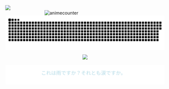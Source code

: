 <img align="left" width="380" src="https://github-readme-stats.vercel.app/api?username=ShinoKana" show_icons=true theme=monokai count_private=true />
<img align="right" width="380" src="https://count.getloli.com/get/@ShinoKana?theme=asoul" alt="animecounter" />
<img align="center" src="https://github.com/ShinoKana/ShinoKana/blob/main/github-contribution-grid-snake.svg" width="1000" />
<p align="center"> <img src="https://i.imgur.com/kacFnHV.gif" width="300" /> </p>
<img align="center" src="https://github.com/ShinoKana/ShinoKana/blob/main/text_animation.svg" width=“300” />

